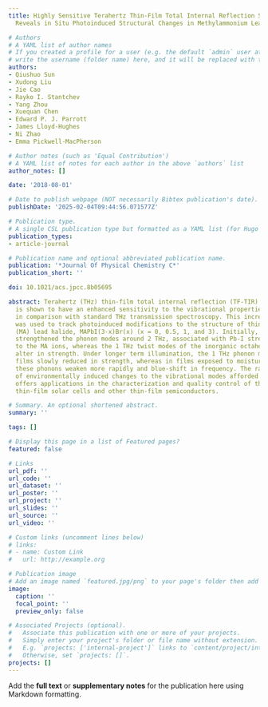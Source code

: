 ```yaml
---
title: Highly Sensitive Terahertz Thin-Film Total Internal Reflection Spectroscopy
  Reveals in Situ Photoinduced Structural Changes in Methylammonium Lead Halide Perovskites

# Authors
# A YAML list of author names
# If you created a profile for a user (e.g. the default `admin` user at `content/authors/admin/`), 
# write the username (folder name) here, and it will be replaced with their full name and linked to their profile.
authors:
- Qiushuo Sun
- Xudong Liu
- Jie Cao
- Rayko I. Stantchev
- Yang Zhou
- Xuequan Chen
- Edward P. J. Parrott
- James Lloyd-Hughes
- Ni Zhao
- Emma Pickwell-MacPherson

# Author notes (such as 'Equal Contribution')
# A YAML list of notes for each author in the above `authors` list
author_notes: []

date: '2018-08-01'

# Date to publish webpage (NOT necessarily Bibtex publication's date).
publishDate: '2025-02-04T09:44:56.071577Z'

# Publication type.
# A single CSL publication type but formatted as a YAML list (for Hugo requirements).
publication_types:
- article-journal

# Publication name and optional abbreviated publication name.
publication: '*Journal Of Physical Chemistry C*'
publication_short: ''

doi: 10.1021/acs.jpcc.8b05695

abstract: Terahertz (THz) thin-film total internal reflection (TF-TIR) spectroscopy
  is shown to have an enhanced sensitivity to the vibrational properties of thin films
  in comparison with standard THz transmission spectroscopy. This increased sensitivity
  was used to track photoinduced modifications to the structure of thin films of methylammonium
  (MA) lead halide, MAPbI(3-x)Br(x) (x = 0, 0.5, 1, and 3). Initially, illumination
  strengthened the phonon modes around 2 THz, associated with Pb-I stretch modes coupled
  to the MA ions, whereas the 1 THz twist modes of the inorganic octahedra did not
  alter in strength. Under longer term illumination, the 1 THz phonon modes of encapsulated
  films slowly reduced in strength, whereas in films exposed to moisture and oxygen,
  these phonons weaken more rapidly and blue-shift in frequency. The rapid monitoring
  of environmentally induced changes to the vibrational modes afforded by TF-TIR spectroscopy
  offers applications in the characterization and quality control of the perovskite
  thin-film solar cells and other thin-film semiconductors.

# Summary. An optional shortened abstract.
summary: ''

tags: []

# Display this page in a list of Featured pages?
featured: false

# Links
url_pdf: ''
url_code: ''
url_dataset: ''
url_poster: ''
url_project: ''
url_slides: ''
url_source: ''
url_video: ''

# Custom links (uncomment lines below)
# links:
# - name: Custom Link
#   url: http://example.org

# Publication image
# Add an image named `featured.jpg/png` to your page's folder then add a caption below.
image:
  caption: ''
  focal_point: ''
  preview_only: false

# Associated Projects (optional).
#   Associate this publication with one or more of your projects.
#   Simply enter your project's folder or file name without extension.
#   E.g. `projects: ['internal-project']` links to `content/project/internal-project/index.md`.
#   Otherwise, set `projects: []`.
projects: []
---
```


Add the **full text** or **supplementary notes** for the publication here using Markdown formatting.
